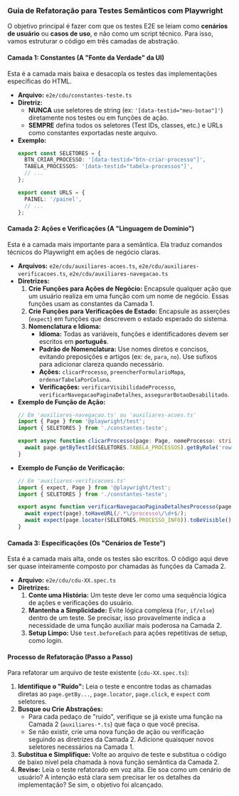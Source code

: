 ### Guia de Refatoração para Testes Semânticos com Playwright

O objetivo principal é fazer com que os testes E2E se leiam como **cenários de usuário** ou **casos de uso**, e não como um script técnico. Para isso, vamos estruturar o código em três camadas de abstração.

#### Camada 1: Constantes (A "Fonte da Verdade" da UI)

Esta é a camada mais baixa e desacopla os testes das implementações específicas do HTML.

*   **Arquivo:** `e2e/cdu/constantes-teste.ts`
*   **Diretriz:**
    *   **NUNCA** use seletores de string (ex: `'[data-testid="meu-botao"]'`) diretamente nos testes ou em funções de ação.
    *   **SEMPRE** defina todos os seletores (Test IDs, classes, etc.) e URLs como constantes exportadas neste arquivo.
*   **Exemplo:**
    ```typescript
    export const SELETORES = {
      BTN_CRIAR_PROCESSO: '[data-testid="btn-criar-processo"]',
      TABELA_PROCESSOS: '[data-testid="tabela-processos"]',
      // ...
    };

    export const URLS = {
      PAINEL: '/painel',
      // ...
    };
    ```

#### Camada 2: Ações e Verificações (A "Linguagem de Domínio")

Esta é a camada mais importante para a semântica. Ela traduz comandos técnicos do Playwright em ações de negócio claras.

*   **Arquivos:** `e2e/cdu/auxiliares-acoes.ts`, `e2e/cdu/auxiliares-verificacoes.ts`, `e2e/cdu/auxiliares-navegacao.ts`
*   **Diretrizes:**
    1.  **Crie Funções para Ações de Negócio:** Encapsule qualquer ação que um usuário realiza em uma função com um nome de negócio. Essas funções usam as constantes da Camada 1.
    2.  **Crie Funções para Verificações de Estado:** Encapsule as asserções (`expect`) em funções que descrevem o estado esperado do sistema.
    3.  **Nomenclatura e Idioma:**
        *   **Idioma:** Todas as variáveis, funções e identificadores devem ser escritos em **português**.
        *   **Padrão de Nomenclatura:** Use nomes diretos e concisos, evitando preposições e artigos (ex: `de`, `para`, `no`). Use sufixos para adicionar clareza quando necessário.
        *   **Ações:** `clicarProcesso`, `preencherFormularioMapa`, `ordenarTabelaPorColuna`.
        *   **Verificações:** `verificarVisibilidadeProcesso`, `verificarNavegacaoPaginaDetalhes`, `assegurarBotaoDesabilitado`.
*   **Exemplo de Função de Ação:**
    ```typescript
    // Em 'auxiliares-navegacao.ts' ou 'auxiliares-acoes.ts'
    import { Page } from '@playwright/test';
    import { SELETORES } from './constantes-teste';

    export async function clicarProcesso(page: Page, nomeProcesso: string | RegExp) {
      await page.getByTestId(SELETORES.TABELA_PROCESSOS).getByRole('row', { name: nomeProcesso }).click();
    }
    ```
*   **Exemplo de Função de Verificação:**
    ```typescript
    // Em 'auxiliares-verificacoes.ts'
    import { expect, Page } from '@playwright/test';
    import { SELETORES } from './constantes-teste';

    export async function verificarNavegacaoPaginaDetalhesProcesso(page: Page) {
      await expect(page).toHaveURL(/.*\/processo\/\d+$/);
      await expect(page.locator(SELETORES.PROCESSO_INFO)).toBeVisible();
    }
    ```

#### Camada 3: Especificações (Os "Cenários de Teste")

Esta é a camada mais alta, onde os testes são escritos. O código aqui deve ser quase inteiramente composto por chamadas às funções da Camada 2.

*   **Arquivo:** `e2e/cdu/cdu-XX.spec.ts`
*   **Diretrizes:**
    1.  **Conte uma História:** Um teste deve ler como uma sequência lógica de ações e verificações do usuário.
    2.  **Mantenha a Simplicidade:** Evite lógica complexa (`for`, `if/else`) dentro de um teste. Se precisar, isso provavelmente indica a necessidade de uma função auxiliar mais poderosa na Camada 2.
    3.  **Setup Limpo:** Use `test.beforeEach` para ações repetitivas de setup, como login.

#### Processo de Refatoração (Passo a Passo)

Para refatorar um arquivo de teste existente (`cdu-XX.spec.ts`):

1.  **Identifique o "Ruído":** Leia o teste e encontre todas as chamadas diretas ao `page.getBy...`, `page.locator`, `page.click`, e `expect` com seletores.
2.  **Busque ou Crie Abstrações:**
    *   Para cada pedaço de "ruído", verifique se já existe uma função na Camada 2 (`auxiliares-*.ts`) que faça o que você precisa.
    *   Se não existir, crie uma nova função de ação ou verificação seguindo as diretrizes da Camada 2. Adicione quaisquer novos seletores necessários na Camada 1.
3.  **Substitua e Simplifique:** Volte ao arquivo de teste e substitua o código de baixo nível pela chamada à nova função semântica da Camada 2.
4.  **Revise:** Leia o teste refatorado em voz alta. Ele soa como um cenário de usuário? A intenção está clara sem precisar ler os detalhes da implementação? Se sim, o objetivo foi alcançado.
